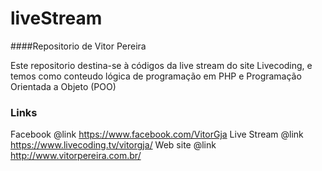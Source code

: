 # liveStream
####Repositorio de Vitor Pereira

Este repositorio destina-se à códigos da live stream do site Livecoding, e temos como conteudo lógica de programação em PHP e Programação Orientada a Objeto (POO)



### Links
Facebook @link https://www.facebook.com/VitorGja
Live Stream @link https://www.livecoding.tv/vitorgja/
Web site @link http://www.vitorpereira.com.br/
